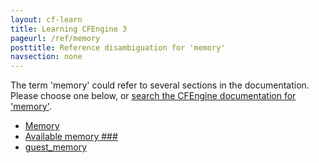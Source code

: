 ```yaml
---
layout: cf-learn
title: Learning CFEngine 3
pageurl: /ref/memory
posttitle: Reference disambiguation for 'memory'
navsection: none
---
```


The term 'memory' could refer to several sections in the documentation. Please choose one below, or
[search the CFEngine documentation for 'memory'](http://cfengine.com/docs/latest/search.html?q=memory).

- [Memory](http://cfengine.com/docs/latest/guide-installation-and-configuration-general-installation-installation-enterprise.html#memory)
- [Available memory \#\#\#](http://cfengine.com/docs/latest/guide-writing-and-serving-policy-policy-framework.html#available-memory-###)
- [guest_memory](http://cfengine.com/docs/latest/reference-promise-types-guest_environments.html#guest_memory)
